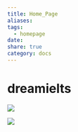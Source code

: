 ```yaml
---
title: Home_Page
aliases: 
tags:
  - homepage
date: 
share: true
category: docs
---
```


# dreamielts

![](https://i.imgur.com/vV14BcN.png)


![](https://i.imgur.com/JPKfllb.png)
